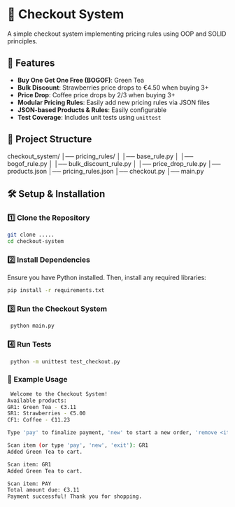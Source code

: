 # 🛒 Checkout System

A simple checkout system implementing pricing rules using OOP and SOLID principles.

## 🚀 Features
- **Buy One Get One Free (BOGOF)**: Green Tea
- **Bulk Discount**: Strawberries price drops to €4.50 when buying 3+
- **Price Drop**: Coffee price drops by 2/3 when buying 3+
- **Modular Pricing Rules**: Easily add new pricing rules via JSON files
- **JSON-based Products & Rules**: Easily configurable
- **Test Coverage**: Includes unit tests using `unittest`

## 📂 Project Structure

checkout_system/
│── pricing_rules/
│   │── base_rule.py
│   │── bogof_rule.py
│   │── bulk_discount_rule.py
│   │── price_drop_rule.py
│── products.json
│── pricing_rules.json
│── checkout.py
│── main.py


## 🛠️ Setup & Installation

### 1️⃣ Clone the Repository
```sh
git clone .....
cd checkout-system
```

### 2️⃣ Install Dependencies


Ensure you have Python installed. Then, install any required libraries:
```sh
pip install -r requirements.txt
```


### 3️⃣ Run the Checkout System
```sh
 python main.py
 ```


 ### 4️⃣ Run Tests
```sh
 python -m unittest test_checkout.py
```


 ### 📜 Example Usage
```sh
 Welcome to the Checkout System!
Available products:
GR1: Green Tea - €3.11
SR1: Strawberries - €5.00
CF1: Coffee - €11.23

Type 'pay' to finalize payment, 'new' to start a new order, 'remove <item code>' to remove item from the basket or 'exit' to quit.

Scan item (or type 'pay', 'new', 'exit'): GR1
Added Green Tea to cart.

Scan item: GR1
Added Green Tea to cart.

Scan item: PAY
Total amount due: €3.11
Payment successful! Thank you for shopping.
```
